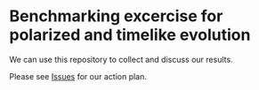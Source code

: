 # Benchmarking excercise for polarized and timelike evolution

We can use this repository to collect and discuss our results.

Please see [Issues](https://github.com/NNPDF/benchmark_pol_timelike_evol/issues) for our action plan.
